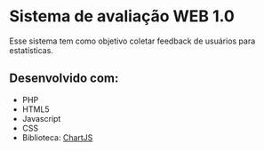 # Sistema de avaliação WEB 1.0

<p>
Esse sistema tem como objetivo coletar feedback de usuários para estatísticas. 
</p>

## Desenvolvido com:

<ul>
<li>PHP</li>
<li>HTML5</li>
<li>Javascript</li>
<li>CSS</li>
<li>Biblioteca: <a href="https://github.com/chartjs/Chart.js">ChartJS</a></li>
</ul>
